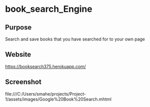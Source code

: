 # book_search_Engine

## Purpose
Search and save books that you have searched for to your own page

## Website
https://booksearch375.herokuapp.com/

## Screenshot
file:///C:/Users/smahe/projects/Project-1/assets/images/Google%20Book%20Search.mhtml

